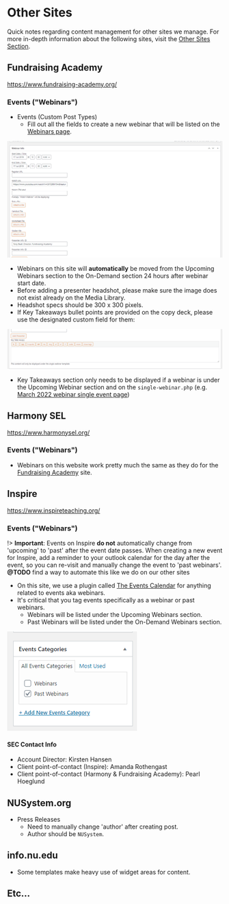 # Other Sites

Quick notes regarding content management for other sites we manage. For more in-depth information about the following sites, visit the [Other Sites Section](/other-sites/site-inventory.md).

## Fundraising Academy
https://www.fundraising-academy.org/
### Events ("Webinars")
- Events (Custom Post Types)
	- Fill out all the fields to create a new webinar that will be listed on the [Webinars page](https://www.fundraising-academy.org/training-education/webinars/).

![Webinar settings](../_images/FA_Webinar_Settings.png)

- Webinars on this site will **automatically** be moved from the Upcoming Webinars section to the On-Demand section 24 hours after webinar start date.
- Before adding a presenter headshot, please make sure the image does not exist already on the Media Library.
- Headshot specs should be 300 x 300 pixels.
- If Key Takeaways bullet points are provided on the copy deck, please use the designated custom field for them:

![Webinar Key Takeaways custom field](../_images/FA_Key_Takeaways_Setting.png)

- Key Takeaways section only needs to be displayed if a webinar is under the Upcoming Webinar section and on the `single-webinar.php` (e.g. [March 2022 webinar single event page](https://www.fundraising-academy.org/event/prospecting-hybrid-world/))


## Harmony SEL
https://www.harmonysel.org/
### Events ("Webinars")
- Webinars on this website work pretty much the same as they do for the [Fundraising Academy](/content-management/other-sites?id=fundraising-academy) site.


## Inspire
https://www.inspireteaching.org/
### Events ("Webinars")
!> **Important**: Events on Inspire **do not** automatically change from 'upcoming' to 'past' after the event date passes. When creating a new event for Inspire, add a reminder to your outlook calendar for the day after the event, so you can re-visit and manually change the event to 'past webinars'. **@TODO** find a way to automate this like we do on our other sites

- On this site, we use a plugin called [The Events Calendar](https://theeventscalendar.com/products/wordpress-events-calendar/) for anything related to events aka webinars.
- It's critical that you tag events specifically as a webinar or past webinars.
	- Webinars will be listed under the Upcoming Webinars section.
	- Past Webinars will be listed under the On-Demand Webinars section.

![Inspire Webinar Tags](../_images/Inspire_Webinar_Tags.png)


#### SEC Contact Info
- Account Director: Kirsten Hansen
- Client point-of-contact (Inspire): Amanda Rothengast
- Client point-of-contact (Harmony & Fundraising Academy): Pearl Hoeglund

## NUSystem.org
- Press Releases
	- Need to manually change 'author' after creating post.
	- Author should be `NUSystem`.

## info.nu.edu
- Some templates make heavy use of widget areas for content.


## Etc...
